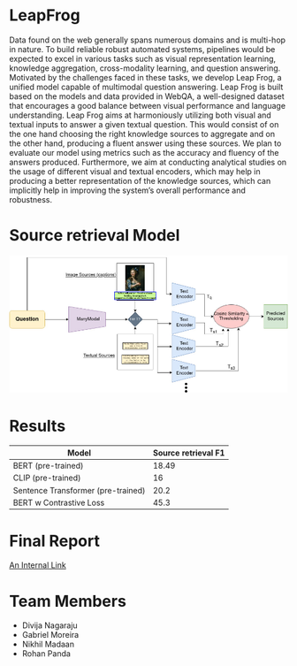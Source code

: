 # LeapFrog

Data found on the web generally spans numerous domains and is multi-hop in nature. To build reliable robust automated systems, pipelines would be expected to excel in various tasks such as visual representation learning, knowledge aggregation, cross-modality learning, and question answering. Motivated by the challenges faced in these tasks, we develop Leap Frog, a unified model capable of multimodal question answering. Leap Frog is built based on the models and data provided in WebQA, a well-designed dataset that encourages a good balance between visual performance and language understanding. Leap Frog aims at harmoniously utilizing both visual and textual inputs to answer a given textual question. This would consist of on the one hand choosing the right knowledge sources to aggregate and on the other hand, producing a fluent answer using these sources. We plan to evaluate our model using metrics such as the accuracy and fluency of the answers produced. Furthermore, we aim at conducting analytical studies on the usage of different visual and textual encoders, which may help in producing a better representation of the knowledge sources, which can implicitly help in improving the system’s overall performance and robustness.


# Source retrieval Model
![Screenshot](model.jpeg)

# Results
| Model                              | Source retrieval F1 |
|------------------------------------|---------------------|
| BERT (pre-trained)                 | 18.49               |
| CLIP (pre-trained)                 | 16                  |
| Sentence Transformer (pre-trained) | 20.2                |
| BERT w Contrastive Loss            | 45.3                |

# Final Report
[An Internal Link](/report/11785_Project___Final.pdf)


# Team Members
* Divija Nagaraju
* Gabriel Moreira
* Nikhil Madaan
* Rohan Panda 
